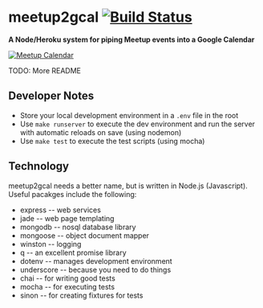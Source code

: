 # meetup2gcal [![Build Status][travis_img]][travis_status] #
**A Node/Heroku system for piping Meetup events into a Google Calendar**

[![Meetup Calendar][calendar_img]][calendar_img]

TODO: More README

## Developer Notes ##

* Store your local development environment in a `.env` file in the root
* Use `make runserver` to execute the dev environment and run the server with automatic reloads on save (using nodemon)
* Use `make test` to execute the test scripts (using mocha)

## Technology ##

meetup2gcal needs a better name, but is written in Node.js (Javascript). Useful pacakges include the following:

* express -- web services
* jade -- web page templating
* mongodb -- nosql database library
* mongoose -- object document mapper
* winston -- logging
* q -- an excellent promise library
* dotenv -- manages development environment
* underscore -- because you need to do things
* chai -- for writing good tests
* mocha -- for executing tests
* sinon -- for creating fixtures for tests

[travis_img]: https://travis-ci.org/datacommunitydc/meetup2gcal.svg?branch=master
[travis_status]: https://travis-ci.org/datacommunitydc/meetup2gcal
[calendar_img]: http://adespresso.com/wp-content/uploads/2014/01/days-of-week.jpg

